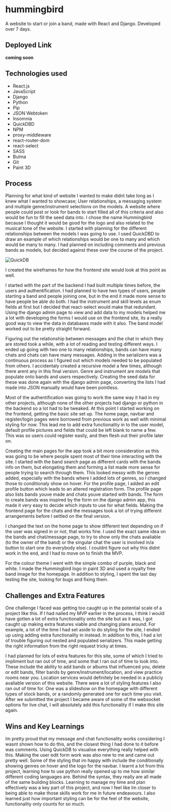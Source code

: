 # hummingbird

A website to start or join a band, made with React and Django. Developed over 7 days.

## Deployed Link

**coming soon**

## Technologies used

- React.js
- JavaScript
- Django
- Python
- Pip
- JSON Webtoken
- Insomnia
- QuickDBD
- NPM
- proxy-middleware
- react-router-dom
- react-select
- SASS
- Bulma
- Git
- Paint 3D

## Process

Planning for what kind of website I wanted to make didnt take long as I knew what I wanted to showcase; User relationships, a messaging system and multiple genre/instrument selections on the models. A website where people could post or look for bands to start filled all of this criteria and also would be fun to fill the seed data into. I chose the name Hummingbird because I thought it would be good for the logo and also related to the musical tone of the website. I started with planning for the different relationships between the models I was going to use. I used QuickDBD to draw an example of which relationships would be one to many and which would be many to many. I had planned on including comments and previous bands as models, but decided against these over the course of the project.

![QuickDB](https://i.imgur.com/T36yYgK.jpg)

I created the wireframes for how the frontend site would look at this point as well.

I started with the part of the backend I had built multiple times before, the users and authentification. I had planned to have two types of users, people starting a band and people joining one, but in the end it made more sense to have people be able do both. I had the instrument and skill levels as enum fields at first but I decided that react-select would make that redundant. Using the django admin page to view and add data to my models helped me a lot with developing the forms I would use on the frontend site, its a really good way to view the data in databases made with it also. The band model worked out to be pretty straight forward.

Figuring out the relationship between messages and the chat in which they are stored took a while, with a lot of reading and testing different ways. I ended up going with two one to many relationships, bands can have many chats and chats can have many messages. Adding in the serializers was a continuous process as I figured out which models needed to be populated from others. I accidentaly created a recursive model a few times, although there arent any in this final version. Genre and instrument are models that populate onto bands and users respectively. Creating the seed data for these was done again with the django admin page, converting the lists I had made into JSON manually would have been pointless.

Most of the authentification was going to work the same way it had in my other projects, although none of the other projects had django or python in the backend so a lot had to be tweaked. At this point I started working on the frontend, getting the basic site set up. The home page, navbar and register/login pages were borrowed from previous work as well with minimal styling for now. This lead me to add extra functionality in to the user model, default profile pictures and fields that could be left blank to name a few. This was so users could register easily, and then flesh out their profile later on.

Creating the main pages for the app took a bit more consideration as this was going to be where people spent most of their time interacting with the site. I started with the band search page as different cards with the bands info on them, but elongating them and forming a list made more sense for people trying to search through them. This looked messy with the genres added, especially with the bands where I added lots of genres, so I changed those to conditionaly show on hover. For the profile page, I added an edit profile button which leads to an altered registration form. The profile page also lists bands youve made and chats youve started with bands. The form to create bands was inspired by the form on the django admin app, this made it very easy to decide which inputs to use for what fields. Making the frontend page for the chats and the messages took a lot of trying different arrangements before I settled on the final version.

I changed the text on the home page to show different text depending on if the user was signed in or not, that works fine. I used the exact same idea on the bands and chat/message page, to try to show only the chats avaliable (to the owner of the band) or the singular chat the user is involved in/a button to start one (to everybody else). I couldnt figure out why this didnt work in the end, and I had to move on to finish the MVP.

For the colour theme I went with the simple combo of purple, black and white. I made the Hummingbird logo in paint 3D and used a royalty free band image for the homepage. In addition to styling, I spent the last day testing the site, looking for bugs and fixing them.

## Challenges and Extra Features

One challenge I faced was getting too caught up in the potential scale of a project like this. If I had nailed my MVP earlier in the process, I think I would have gotten a lot of extra functionality onto the site but as it was, I got caught up making extra features viable and changing plans around. For example, a lot of the time I had set aside to do styling for the site, I ended up using adding extra functionality in instead. In addition to this, I had a lot of trouble figuring out nested and populated serializers. This made getting the right information from the right request tricky at times.

I had planned for lots of extra features for this site, some of which I tried to impliment but ran out of time, and some that I ran out of time to look into. These include the ability to add bands or albums that influenced you, delete or edit bands, filter bands by genre/instrument/location, and view practice rooms near you. Location services would definitely be needed in a publicly avaliable version of this website. There were a lot of styling features I also ran out of time for. One was a slideshow on the homepage with different types of stock bands, or a randomly generated one for each time you visit. After we submitted the project I became aware of some of the websocket options for live chat, I will absolutely add this functionality if I make this site again.

## Wins and Key Learnings

Im pretty proud that my message and chat functionality works considering I wasnt shown how to do this, and the closest thing I had done to it before was comments. Using QuickDB to visualise everything really helped with this. Making the user edit form work was also new to me and came out pretty well. Some of the styling that im happy with include the conditionally showing genres on hover and the logo for the navbar. 
I learnt a lot from this project, learning how to use python really opened up to me how similar different coding languages are. Behind the syntax, they really are all made of the same building blocks. Learning to manage my time and plan effectively was a key part of this project, and now I feel like Im closer to being able to make those skills work for me in future endeavours. I also learned just how important styling can be for the feel of the website, functionality only counts for so much.